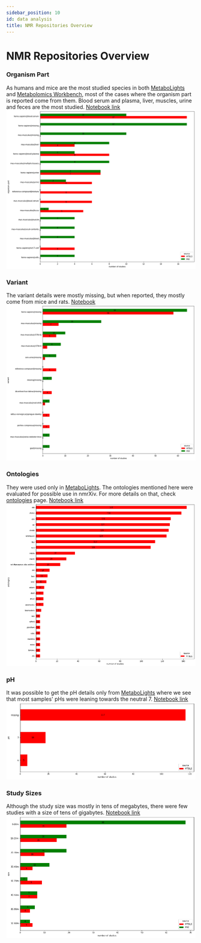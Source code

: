 ```yaml
---
sidebar_position: 10
id: data analysis
title: NMR Repositories Overview
---
```

# NMR Repositories Overview

### Organism Part
As humans and mice are the most studied species in both [MetaboLights](https://www.ebi.ac.uk/metabolights/) and [Metabolomics Workbench](https://www.metabolomicsworkbench.org/), most of the cases where the organism part is reported come from them. Blood serum and plasma, liver, muscles, urine and feces are the most studied. [Notebook link](https://github.com/NFDI4Chem/repo-scripts/blob/main/notebooks/organism-part.ipynb)
![organism part](https://raw.githubusercontent.com/NFDI4Chem/nmrxiv-docs/main/static/img/part.png)

### Variant
The variant details were mostly missing, but when reported, they mostly come from mice and rats. [Notebook](https://github.com/NFDI4Chem/repo-scripts/blob/main/notebooks/variant.ipynb)
![variant](https://raw.githubusercontent.com/NFDI4Chem/nmrxiv-docs/main/static/img/variant.png)


### Ontologies
They were used only in [MetaboLights](https://www.ebi.ac.uk/metabolights/). The ontologies mentioned here were evaluated for possible use in nmrXiv. For more details on that, check [ontologies](https://docs.nmrxiv.org/docs/introduction/ontologies) page. [Notebook link](https://github.com/NFDI4Chem/repo-scripts/blob/main/notebooks/ontologies.ipynb)
![ontologies](https://raw.githubusercontent.com/NFDI4Chem/nmrxiv-docs/main/static/img/ontology.png)

### pH
It was possible to get the pH details only from [MetaboLights](https://www.ebi.ac.uk/metabolights/) where we see that most samples' pHs were leaning towards the neutral 7. [Notebook link](https://github.com/NFDI4Chem/repo-scripts/blob/main/notebooks/ph.ipynb)
![pH](https://raw.githubusercontent.com/NFDI4Chem/nmrxiv-docs/main/static/img/ph.png)


### Study Sizes
Although the study size was mostly in tens of megabytes, there were few studies with a size of tens of gigabytes. [Notebook link](https://github.com/NFDI4Chem/repo-scripts/blob/main/notebooks/size.ipynb)
![size](https://raw.githubusercontent.com/NFDI4Chem/nmrxiv-docs/main/static/img/size.png)
